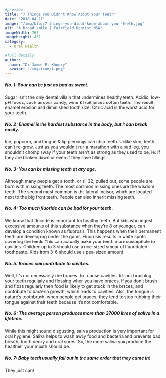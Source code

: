 ```yaml
---
#preview
title: "7 Things You Didn't Know About Your Teeth"
date: "2018-04-17"
image: "/img/blog/7-things-you-didnt-know-about-your-teeth.jpg"
alt: "A broad smile | Fairfield Dentist NSW"
imageWidth: 767
imageHeight: 431
category:
  - Oral Health

#full details
author:
  name: "Dr James El-Khoury"
  avatar: "/img/team/1.png"
---
```


##### No. 1: Sour can be just as bad as sweet.

Sugar isn’t the only dental villain that undermines healthy teeth. Acidic, low-pH foods, such as sour candy, wine & fruit juices soften teeth. The result: enamel erosion and diminished tooth size. Citric acid is the worst acid for your teeth.

##### No. 2: Enamel is the hardest substance in the body, but it can break easily.

Ice, popcorn, and tongue & lip piercings can chip teeth. Unlike skin, teeth can’t re-grow. Just as you wouldn’t run a marathon with a bad leg, you shouldn’t chomp away if your teeth aren’t as strong as they used to be, ie: if they are broken down or even if they have fillings.

##### No. 3: You can be missing teeth at any age.

Although many people get a tooth, or all 32, pulled out, some people are born with missing teeth. The most common missing ones are the wisdom teeth. The second most common is the lateral incisor, which are located next to the big front teeth. People can also inherit missing teeth.

##### No. 4: Too much fluoride can be bad for your teeth.

We know that fluoride is important for healthy teeth. But kids who ingest excessive amounts of this substance when they’re 8 or younger, can develop a condition known as fluorosis. This happens when their permanent teeth are developing under the gums. Fluorosis results in white spots covering the teeth. This can actually make your teeth more susceptible to cavities. Children up to 3 should use a rice-sized smear of fluoridated toothpaste. Kids from 3-6 should use a pea-sized amount.

##### No. 5: Braces can contribute to cavities.

Well, it’s not necessarily the braces that cause cavities, it’s not brushing your teeth regularly and flossing when you have braces. If you don’t brush and floss regularly then food is likely to get stuck in the braces, and contribute to bacteria growth, which leads to cavities. Also, the tongue is nature’s toothbrush, when people get braces; they tend to stop rubbing their tongue against their teeth because it’s not comfortable.

##### No. 6: The average person produces more than 37000 litres of saliva in a lifetime.

While this might sound disgusting, saliva production is very important for oral hygiene. Saliva helps to wash away food and bacteria and prevents bad breath, tooth decay and oral sores. So, the more saliva you produce the healthier your mouth should be.

##### No. 7: Baby teeth usually fall out in the same order that they came in!

They just can!
